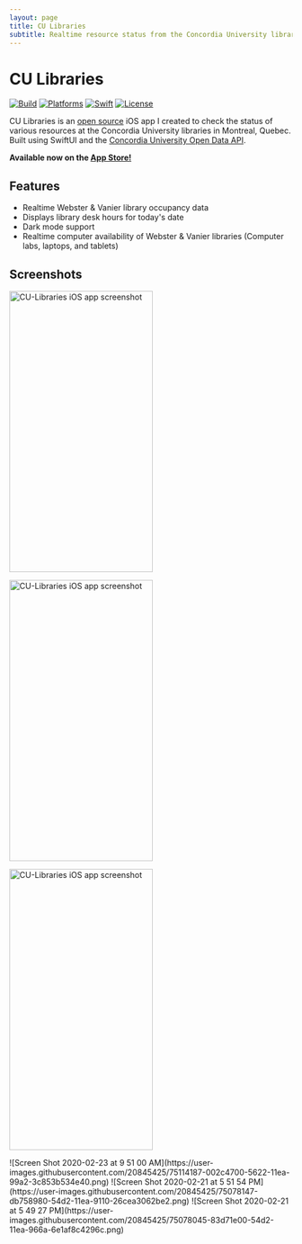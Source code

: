 ```yaml
---
layout: page
title: CU Libraries
subtitle: Realtime resource status from the Concordia University libraries.
---
```


# CU Libraries

[![Build](https://github.com/markjamesm/cu-libraries/workflows/build/badge.svg?branch=master)](https://github.com/markjamesm/cu-libraries/actions) [![Platforms](https://img.shields.io/badge/platforms-iOS-blue.svg)](https://apple.com/ios) [![Swift](https://img.shields.io/badge/Swift-5.1-orange.svg)](https://swift.org) [![License](https://img.shields.io/badge/License-GPL-red.svg)](https://www.gnu.org/licenses/gpl-3.0.en.html)

CU Libraries is an [open source](https://github.com/markjamesm/CU-Libraries) iOS app I created to check the status of various resources at the Concordia University libraries in Montreal, Quebec. Built using SwiftUI and the [Concordia University Open Data API](https://github.com/opendataConcordiaU/documentation). 

__Available now on the [App Store!](https://apps.apple.com/app/id1500109652)__

## Features

* Realtime Webster & Vanier library occupancy data
* Displays library desk hours for today's date
* Dark mode support
* Realtime computer availability of Webster & Vanier libraries (Computer labs, laptops, and tablets)

## Screenshots
<p float="left">
<img src="https://user-images.githubusercontent.com/20845425/75114187-002c4700-5622-11ea-99a2-3c853b534e40.png" alt="CU-Libraries iOS app screenshot"
	title="CU Libraries App" width="255" height="500" />

<img src="https://user-images.githubusercontent.com/20845425/75078147-db758980-54d2-11ea-9110-26cea3062be2.png" alt="CU-Libraries iOS app screenshot"
	title="CU Libraries App" width="255" height="500" />

<img src="https://user-images.githubusercontent.com/20845425/75078147-db758980-54d2-11ea-9110-26cea3062be2.png" alt="CU-Libraries iOS app screenshot"
	title="CU Libraries App" width="255" height="500" />
</p>
![Screen Shot 2020-02-23 at 9 51 00 AM](https://user-images.githubusercontent.com/20845425/75114187-002c4700-5622-11ea-99a2-3c853b534e40.png)
![Screen Shot 2020-02-21 at 5 51 54 PM](https://user-images.githubusercontent.com/20845425/75078147-db758980-54d2-11ea-9110-26cea3062be2.png)
![Screen Shot 2020-02-21 at 5 49 27 PM](https://user-images.githubusercontent.com/20845425/75078045-83d71e00-54d2-11ea-966a-6e1af8c4296c.png)
